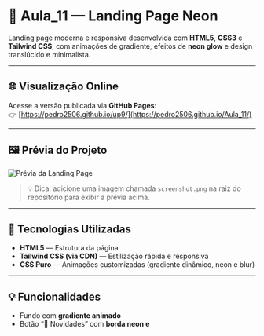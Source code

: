 # 🌌 Aula_11 — Landing Page Neon

Landing page moderna e responsiva desenvolvida com **HTML5**, **CSS3** e **Tailwind CSS**, com animações de gradiente, efeitos de **neon glow** e design translúcido e minimalista.

---

## 🌐 Visualização Online
Acesse a versão publicada via **GitHub Pages**:  
👉 [https://pedro2506.github.io/up9/](https://pedro2506.github.io/Aula_11/)

---

## 🖼️ Prévia do Projeto
![Prévia da Landing Page](https://raw.githubusercontent.com/pedro2506/up9/main/screenshot.png)

> 💡 Dica: adicione uma imagem chamada `screenshot.png` na raiz do repositório para exibir a prévia acima.

---

## 🧠 Tecnologias Utilizadas
- **HTML5** — Estrutura da página  
- **Tailwind CSS (via CDN)** — Estilização rápida e responsiva  
- **CSS Puro** — Animações customizadas (gradiente dinâmico, neon e blur)

---

## 💡 Funcionalidades
- Fundo com **gradiente animado**  
- Botão “🌟 Novidades” com **borda neon e**

